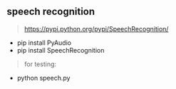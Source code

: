 speech recognition
------------------
> https://pypi.python.org/pypi/SpeechRecognition/
* pip install PyAudio
* pip install SpeechRecognition

>for testing:
* python speech.py

